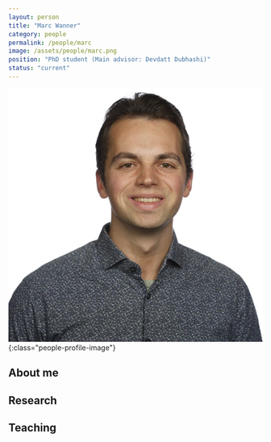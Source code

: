 ```yaml
---
layout: person
title: "Marc Wanner"
category: people
permalink: /people/marc
image: /assets/people/marc.png
position: "PhD student (Main advisor: Devdatt Dubhashi)"
status: "current"
---
```


![Marc](/assets/people/marc.png){:class="people-profile-image"}

## About me

## Research

## Teaching
